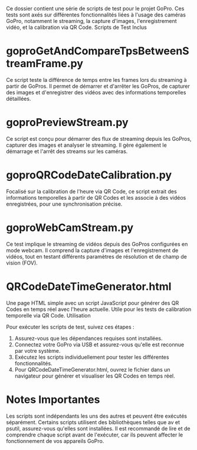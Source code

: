 Ce dossier contient une série de scripts de test pour le projet GoPro. Ces tests sont axés sur différentes fonctionnalités liées à l'usage des caméras GoPro, notamment le streaming, la capture d'images, l'enregistrement vidéo, et la calibration via QR Code.
Scripts de Test Inclus

# goproGetAndCompareTpsBetweenStreamFrame.py
Ce script teste la différence de temps entre les frames lors du streaming à partir de GoPros. Il permet de démarrer et d'arrêter les GoPros, de capturer des images et d'enregistrer des vidéos avec des informations temporelles détaillées.

# goproPreviewStream.py
Ce script est conçu pour démarrer des flux de streaming depuis les GoPros, capturer des images et analyser le streaming. Il gère également le démarrage et l'arrêt des streams sur les caméras.

# goproQRCodeDateCalibration.py
Focalisé sur la calibration de l'heure via QR Code, ce script extrait des informations temporelles à partir de QR Codes et les associe à des vidéos enregistrées, pour une synchronisation précise.

# goproWebCamStream.py
Ce test implique le streaming de vidéos depuis des GoPros configurées en mode webcam. Il comprend la capture d'images et l'enregistrement de vidéos, tout en testant différents paramètres de résolution et de champ de vision (FOV).

# QRCodeDateTimeGenerator.html
Une page HTML simple avec un script JavaScript pour générer des QR Codes en temps réel avec l'heure actuelle. Utile pour les tests de calibration temporelle via QR Code.
Utilisation

Pour exécuter les scripts de test, suivez ces étapes :

1. Assurez-vous que les dépendances requises sont installées.
2. Connectez votre GoPro via USB et assurez-vous qu'elle est reconnue par votre système.
3. Exécutez les scripts individuellement pour tester les différentes fonctionnalités.
4. Pour QRCodeDateTimeGenerator.html, ouvrez le fichier dans un navigateur pour générer et visualiser les QR Codes en temps réel.

# Notes Importantes

Les scripts sont indépendants les uns des autres et peuvent être exécutés séparément.
Certains scripts utilisent des bibliothèques telles que av et psutil, assurez-vous qu'elles sont installées.
Il est recommandé de lire et de comprendre chaque script avant de l'exécuter, car ils peuvent affecter le fonctionnement de vos appareils GoPro.